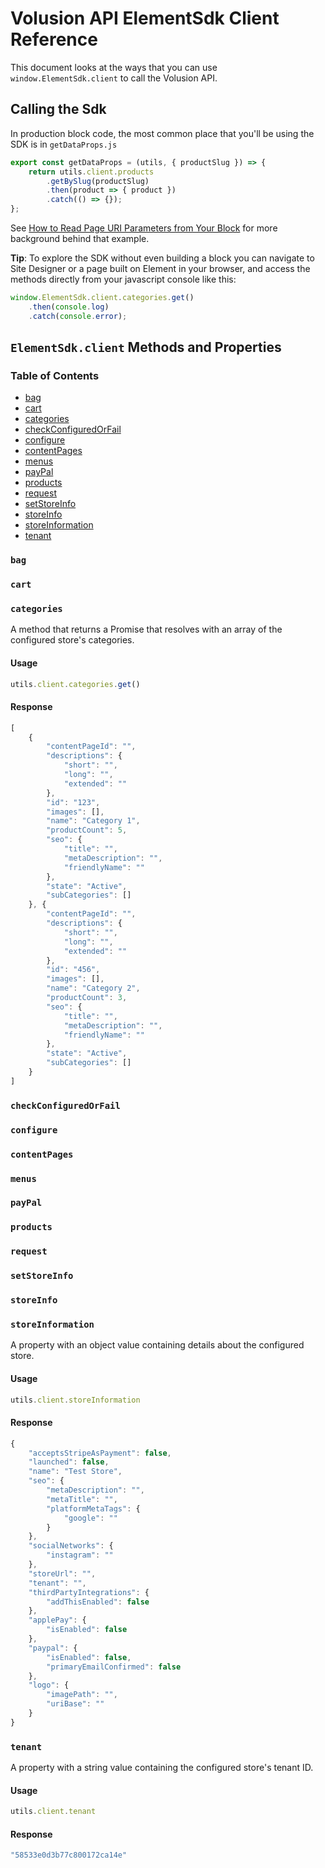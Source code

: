 # Volusion API ElementSdk Client Reference

This document looks at the ways that you can use `window.ElementSdk.client` to call the Volusion API.

## Calling the Sdk

In production block code, the most common place that you'll be using the SDK is in `getDataProps.js`

```js
export const getDataProps = (utils, { productSlug }) => {
    return utils.client.products
        .getBySlug(productSlug)
        .then(product => { product })
        .catch(() => {});
};
```

See [How to Read Page URI Parameters from Your Block](how-to/read-page-uri-parameters-in-blocks/README.md) for more background behind that example.

**Tip**: To explore the SDK without even building a block you can navigate to Site Designer or a page built on Element in your browser, and access the methods directly from your javascript console like this:

```js
window.ElementSdk.client.categories.get()
    .then(console.log)
    .catch(console.error);
```

## `ElementSdk.client` Methods and Properties

### Table of Contents

- [bag](#bag)
- [cart](#cart)
- [categories](#categories)
- [checkConfiguredOrFail](#checkConfiguredOrFail)
- [configure](#configure)
- [contentPages](#contentPages)
- [menus](#menus)
- [payPal](#payPal)
- [products](#products)
- [request](#request)
- [setStoreInfo](#setStoreInfo)
- [storeInfo](#storeInfo)
- [storeInformation](#storeInformation)
- [tenant](#tenant)

### `bag`

### `cart`

### `categories`

A method that returns a Promise that resolves with an array of the configured store's categories.

#### Usage

```js
utils.client.categories.get()
```

#### Response

```js
[
    {
        "contentPageId": "",
        "descriptions": {
            "short": "",
            "long": "",
            "extended": ""
        },
        "id": "123",
        "images": [],
        "name": "Category 1",
        "productCount": 5,
        "seo": {
            "title": "",
            "metaDescription": "",
            "friendlyName": ""
        },
        "state": "Active",
        "subCategories": []
    }, {
        "contentPageId": "",
        "descriptions": {
            "short": "",
            "long": "",
            "extended": ""
        },
        "id": "456",
        "images": [],
        "name": "Category 2",
        "productCount": 3,
        "seo": {
            "title": "",
            "metaDescription": "",
            "friendlyName": ""
        },
        "state": "Active",
        "subCategories": []
    }
]
```

### `checkConfiguredOrFail`

### `configure`

### `contentPages`

### `menus`

### `payPal`

### `products`

### `request`

### `setStoreInfo`

### `storeInfo`

### `storeInformation`

A property with an object value containing details about the configured store.

#### Usage

```js
utils.client.storeInformation
```

#### Response

```js
{
    "acceptsStripeAsPayment": false,
    "launched": false,
    "name": "Test Store",
    "seo": {
        "metaDescription": "",
        "metaTitle": "",
        "platformMetaTags": {
            "google": ""
        }
    },
    "socialNetworks": {
        "instagram": ""
    },
    "storeUrl": "",
    "tenant": "",
    "thirdPartyIntegrations": {
        "addThisEnabled": false
    },
    "applePay": {
        "isEnabled": false
    },
    "paypal": {
        "isEnabled": false,
        "primaryEmailConfirmed": false
    },
    "logo": {
        "imagePath": "",
        "uriBase": ""
    }
}
```

### `tenant`

A property with a string value containing the configured store's tenant ID.

#### Usage

```js
utils.client.tenant
```

#### Response

```js
"58533e0d3b77c800172ca14e"
```
